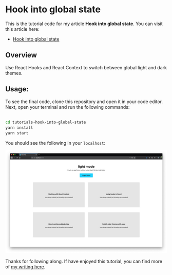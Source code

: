 # Hook into global state

This is the tutorial code for my article **Hook into global state**. You can visit this article here:

-   <a href="https://www.jeremysbarnes.com/blog/hook-into-global-state" target="_blank">Hook into global state</a>

## Overview

Use React Hooks and React Context to switch between global light and dark themes.

## Usage:

To see the final code, clone this repository and open it in your code editor. Next, open your terminal and run the following commands:

```bash

cd tutorials-hook-into-global-state
yarn install
yarn start

```

You should see the following in your `localhost`:

![Home Screen](/images/00_hook-into-global-state.jpg)

Thanks for following along. If have enjoyed this tutorial, you can find more of <a href="https://www.jeremysbarnes.com/blog" target="_blank">my writing here</a>.
